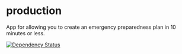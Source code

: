 # production
App for allowing you to create an emergency preparedness plan in 10 minutes or less.

[![Dependency Status](https://gemnasium.com/badges/github.com/preparedfordisaster/production.svg)](https://gemnasium.com/github.com/preparedfordisaster/production)

